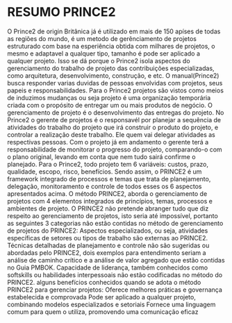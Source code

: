 RESUMO PRINCE2
==============

O Prince2 de origin Britânica já é utilizado em mais de 150 apíses de todas as regiões do mundo, é um metodo de gerênciamento de projetos estruturado com base na esperiência obtida com milhares de projetos, o mesmo e adaptavel a qualquer tipo, tamanho é pode ser aplicado a qualquer projeto. Isso se dá porque o Prince2 isola aspectos do gerenciamento do trabalho de projeto das contribuições especializadas, como arquitetura, desenvolvimento, construção, e etc.
O manual(Prince2) busca responder varias duvidas de pessoas envolvidas com projetos, seus papeis e responsabilidades. Para o Prince2 projetos são vistos como meios de induzimos mudanças ou seja projeto é uma organização temporária criada com o propósito de entregar um ou mais produtos de negócio.
O gerenciamento de projeto é o desenvolvimento das entregas do projeto.
No Prince2 o gerente de projetos é o responsavél por planejar a sequência de atividades do trabalho do projeto que irá construir o produto do projeto, e controlar a realização deste trabalho. Ele quem vai delegar atividades as respectivas pessoas. Com o projeto já em andamento o gerente terá a responsabilidade de monitorar o progresso do projeto, comparando-o com o plano original, levando em conta que nem tudo sairá confirme o planejado. Para o Prince2, todo projeto tem 6 variáveis: custos, prazo, qualidade, escopo, risco, benefícios. Sendo assim, o PRINCE2 é um framework integrado de processos e temas que trata de planejamento, delegação, monitoramento e controle de todos esses os 6 aspectos apresentados acima. O método PRINCE2, aborda o gerenciamento de projetos com 4 elementos integrados de princípios, temas, processos e ambientes de projeto. O PRINCE2 não pretende abranger tudo que diz respeito ao gerenciamento de projetos, isto seria até impossível, portanto as seguintes 3 categorias não estão contidas no método de gerenciamento de projetos do PRINCE2:
Aspectos especializados, ou seja, atividades específicas de setores ou tipos de trabalho são externas ao PRINCE2.
Técnicas detalhadas de planejamento e controle não são sugeridas ou abordadas pelo PRINCE2, dois exemplos para entendimento seriam a análise de caminho crítico e a análise de valor agregado que estão contidas no Guia PMBOK.
Capacidade de liderança, também conhecidos como softskills ou habilidades interpessoais não estão codificadas no método do PRINCE2.
alguns benefícios conhecidos quando se adota o método PRINCE2 para gerenciar projetos:
Oferece melhores práticas e governança estabelecida e comprovada
Pode ser aplicado a qualquer projeto, combinando modelos especializados e setoriais
Fornece uma linguagem comum para quem o utiliza, promovendo uma comunicação eficaz


